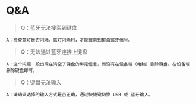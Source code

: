 # Q&A

>Q：蓝牙无法搜索到键盘

    A：检查蓝灯是否闪烁。蓝灯闪烁时，才能搜索到键盘蓝牙信号。

>Q：无法通过蓝牙连接上键盘

    A：这个问题一般出现在清空了键盘的绑定信息，而没有在设备端（电脑）删除键盘。在设备端删除键盘即可。

>Q：键盘无法输入

    A：请确认选择的输入方式是否正确，通过快捷键切换 USB 或 蓝牙输入。
